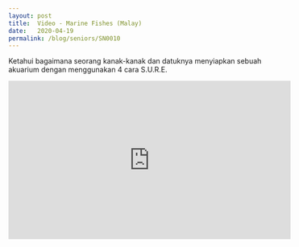 ```yaml
---
layout: post
title:  Video - Marine Fishes (Malay)
date:   2020-04-19
permalink: /blog/seniors/SN0010
---
```


Ketahui bagaimana seorang kanak-kanak dan datuknya menyiapkan sebuah akuarium dengan menggunakan 4 cara S.U.R.E.

<iframe width="560" height="315" src="https://www.youtube.com/embed/ufVQ-P-Lgqg" frameborder="0" allow="accelerometer; autoplay; encrypted-media; gyroscope; picture-in-picture" allowfullscreen></iframe>